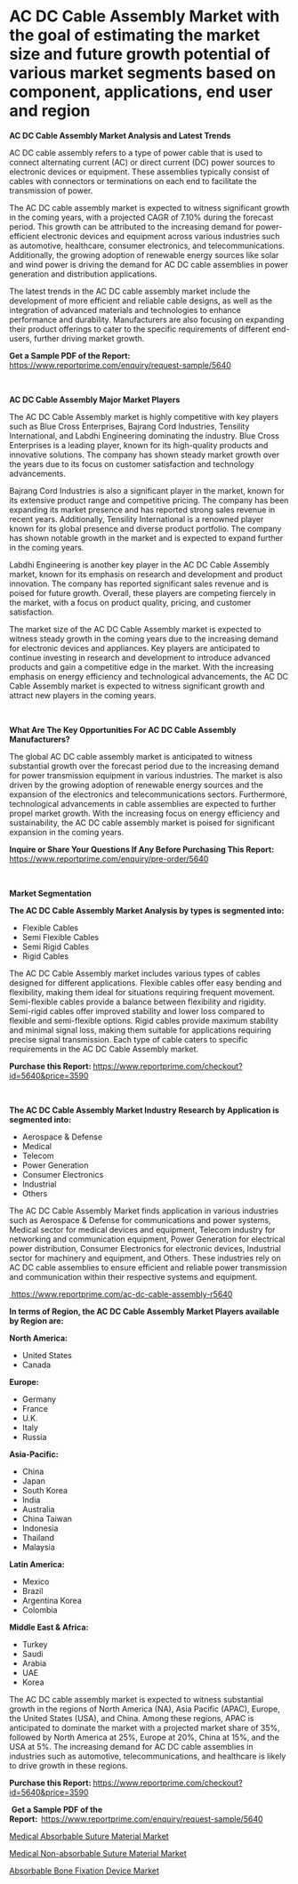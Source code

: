<p><h1>AC DC Cable Assembly Market with the goal of estimating the market size and future growth potential of various market segments based on component, applications, end user and region</h1></p><p><strong>AC DC Cable Assembly Market Analysis and Latest Trends</strong></p>
<p><p>AC DC cable assembly refers to a type of power cable that is used to connect alternating current (AC) or direct current (DC) power sources to electronic devices or equipment. These assemblies typically consist of cables with connectors or terminations on each end to facilitate the transmission of power.</p><p>The AC DC cable assembly market is expected to witness significant growth in the coming years, with a projected CAGR of 7.10% during the forecast period. This growth can be attributed to the increasing demand for power-efficient electronic devices and equipment across various industries such as automotive, healthcare, consumer electronics, and telecommunications. Additionally, the growing adoption of renewable energy sources like solar and wind power is driving the demand for AC DC cable assemblies in power generation and distribution applications.</p><p>The latest trends in the AC DC cable assembly market include the development of more efficient and reliable cable designs, as well as the integration of advanced materials and technologies to enhance performance and durability. Manufacturers are also focusing on expanding their product offerings to cater to the specific requirements of different end-users, further driving market growth.</p></p>
<p><strong>Get a Sample PDF of the Report:&nbsp;</strong> <a href="https://www.reportprime.com/enquiry/request-sample/5640">https://www.reportprime.com/enquiry/request-sample/5640</a></p>
<p>&nbsp;</p>
<p><strong>AC DC Cable Assembly Major Market Players</strong></p>
<p><p>The AC DC Cable Assembly market is highly competitive with key players such as Blue Cross Enterprises, Bajrang Cord Industries, Tensility International, and Labdhi Engineering dominating the industry. Blue Cross Enterprises is a leading player, known for its high-quality products and innovative solutions. The company has shown steady market growth over the years due to its focus on customer satisfaction and technology advancements.</p><p>Bajrang Cord Industries is also a significant player in the market, known for its extensive product range and competitive pricing. The company has been expanding its market presence and has reported strong sales revenue in recent years. Additionally, Tensility International is a renowned player known for its global presence and diverse product portfolio. The company has shown notable growth in the market and is expected to expand further in the coming years.</p><p>Labdhi Engineering is another key player in the AC DC Cable Assembly market, known for its emphasis on research and development and product innovation. The company has reported significant sales revenue and is poised for future growth. Overall, these players are competing fiercely in the market, with a focus on product quality, pricing, and customer satisfaction.</p><p>The market size of the AC DC Cable Assembly market is expected to witness steady growth in the coming years due to the increasing demand for electronic devices and appliances. Key players are anticipated to continue investing in research and development to introduce advanced products and gain a competitive edge in the market. With the increasing emphasis on energy efficiency and technological advancements, the AC DC Cable Assembly market is expected to witness significant growth and attract new players in the coming years.</p></p>
<p>&nbsp;</p>
<p><strong>What Are The Key Opportunities For AC DC Cable Assembly Manufacturers?</strong></p>
<p><p>The global AC DC cable assembly market is anticipated to witness substantial growth over the forecast period due to the increasing demand for power transmission equipment in various industries. The market is also driven by the growing adoption of renewable energy sources and the expansion of the electronics and telecommunications sectors. Furthermore, technological advancements in cable assemblies are expected to further propel market growth. With the increasing focus on energy efficiency and sustainability, the AC DC cable assembly market is poised for significant expansion in the coming years.</p></p>
<p><strong>Inquire or Share Your Questions If Any Before Purchasing This Report:</strong> <a href="https://www.reportprime.com/enquiry/pre-order/5640">https://www.reportprime.com/enquiry/pre-order/5640</a></p>
<p>&nbsp;</p>
<p><strong>Market Segmentation</strong></p>
<p><strong>The AC DC Cable Assembly Market Analysis by types is segmented into:</strong></p>
<p><ul><li>Flexible Cables</li><li>Semi Flexible Cables</li><li>Semi Rigid Cables</li><li>Rigid Cables</li></ul></p>
<p><p>The AC DC Cable Assembly market includes various types of cables designed for different applications. Flexible cables offer easy bending and flexibility, making them ideal for situations requiring frequent movement. Semi-flexible cables provide a balance between flexibility and rigidity. Semi-rigid cables offer improved stability and lower loss compared to flexible and semi-flexible options. Rigid cables provide maximum stability and minimal signal loss, making them suitable for applications requiring precise signal transmission. Each type of cable caters to specific requirements in the AC DC Cable Assembly market.</p></p>
<p><strong>Purchase this Report:&nbsp;</strong><a href="https://www.reportprime.com/checkout?id=5640&price=3590">https://www.reportprime.com/checkout?id=5640&price=3590</a></p>
<p>&nbsp;</p>
<p><strong>The AC DC Cable Assembly Market Industry Research by Application is segmented into:</strong></p>
<p><ul><li>Aerospace & Defense</li><li>Medical</li><li>Telecom</li><li>Power Generation</li><li>Consumer Electronics</li><li>Industrial</li><li>Others</li></ul></p>
<p><p>The AC DC Cable Assembly Market finds application in various industries such as Aerospace & Defense for communications and power systems, Medical sector for medical devices and equipment, Telecom industry for networking and communication equipment, Power Generation for electrical power distribution, Consumer Electronics for electronic devices, Industrial sector for machinery and equipment, and Others. These industries rely on AC DC cable assemblies to ensure efficient and reliable power transmission and communication within their respective systems and equipment.</p></p>
<p><a href="https://www.reportprime.com/ac-dc-cable-assembly-r5640">&nbsp;https://www.reportprime.com/ac-dc-cable-assembly-r5640</a></p>
<p><strong>In terms of Region, the AC DC Cable Assembly Market Players available by Region are:</strong></p>
<p>
    <p> <strong> North America: </strong>
        <ul>
            <li>United States</li>
            <li>Canada</li>
        </ul>
        </p> 
    <p> <strong> Europe: </strong>
        <ul>
            <li>Germany</li>
            <li>France</li>
            <li>U.K.</li>
            <li>Italy</li>
            <li>Russia</li>
        </ul>
        </p> 
    <p> <strong> Asia-Pacific: </strong>
        <ul>
            <li>China</li>
            <li>Japan</li>
            <li>South Korea</li>
            <li>India</li>
            <li>Australia</li>
            <li>China Taiwan</li>
            <li>Indonesia</li>
            <li>Thailand</li>
            <li>Malaysia</li>
        </ul>
        </p> 
    <p> <strong> Latin America: </strong>
        <ul>
            <li>Mexico</li>
            <li>Brazil</li>
            <li>Argentina Korea</li>
            <li>Colombia</li>
        </ul>
        </p> 
    <p> <strong> Middle East & Africa: </strong>
        <ul>
            <li>Turkey</li>
            <li>Saudi</li>
            <li>Arabia</li>
            <li>UAE</li>
            <li>Korea</li>
        </ul>
    </p>
    </p>
<p><p>The AC DC cable assembly market is expected to witness substantial growth in the regions of North America (NA), Asia Pacific (APAC), Europe, the United States (USA), and China. Among these regions, APAC is anticipated to dominate the market with a projected market share of 35%, followed by North America at 25%, Europe at 20%, China at 15%, and the USA at 5%. The increasing demand for AC DC cable assemblies in industries such as automotive, telecommunications, and healthcare is likely to drive growth in these regions.</p></p>
<p><strong>Purchase this Report: </strong><a href="https://www.reportprime.com/checkout?id=5640&price=3590">https://www.reportprime.com/checkout?id=5640&price=3590</a></p>
<p>&nbsp;<strong>Get a Sample PDF of the Report:&nbsp;&nbsp;</strong><a href="https://www.reportprime.com/enquiry/request-sample/5640">https://www.reportprime.com/enquiry/request-sample/5640</a></p>
<p><strong></strong></p>
<p><p><a href="https://issuu.com/reportprime-2/docs/medical-absorbable-suture-material-market-size-203">Medical Absorbable Suture Material Market</a></p><p><a href="https://issuu.com/reportprime-2/docs/medical-non-absorbable-suture-material-market-size">Medical Non-absorbable Suture Material Market</a></p><p><a href="https://issuu.com/reportprime-2/docs/absorbable-bone-fixation-device-market-size-2030.p">Absorbable Bone Fixation Device Market</a></p></p>